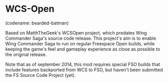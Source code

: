 WCS-Open
========

(codename: bearded-batman)

Based on MatthTheGeek's WCSOpen project, which predates Wing Commander Saga's source code release.
This project's aim is to enable Wing Commander Saga to run on regular Freespace Open builds, while keeping the game's feel and gameplay experience as close as possible to the original release.

Note that as of september 2014, this mod requires special FSO builds that include features backported from WCS to FSO, but haven't been submitted the FS Source Code Project (yet).
